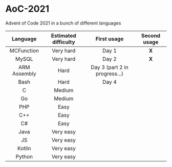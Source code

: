 # AoC-2021
Advent of Code 2021 in a bunch of different languages

Language | Estimated difficulty | First usage | Second usage
:---:|:---:|:---:|:---:
MCFunction | Very hard | Day 1 | **X**
MySQL | Very hard | Day 2 | **X**
ARM Assembly | Hard | Day 3 (part 2 in progress...) | 
Bash | Hard | Day 4 | 
C | Medium |  | 
Go | Medium |  | 
PHP | Easy |  | 
C++ | Easy |  | 
C# | Easy |  | 
Java | Very easy |  | 
JS | Very easy |  | 
Kotlin | Very easy |  | 
Python | Very easy |  | 
